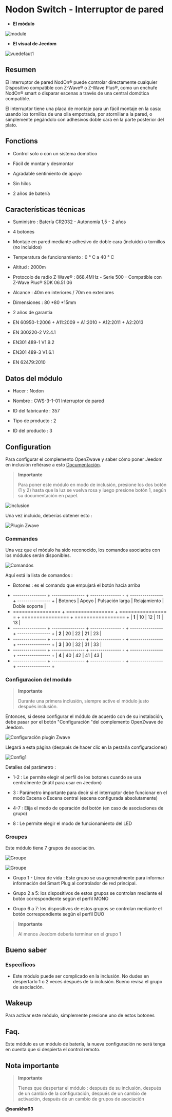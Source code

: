 Nodon Switch - Interruptor de pared
================================

-   **El módulo**

![module](images/nodon.wallswitch/module.jpg)

-   **El visual de Jeedom**

![vuedefaut1](images/nodon.wallswitch/vuedefaut1.jpg)

Resumen
------

El interruptor de pared NodOn® puede controlar directamente cualquier
Dispositivo compatible con Z-Wave® o Z-Wave Plus®, como un enchufe
NodOn® smart o disparar escenas a través de una central
domótica compatible.

El interruptor tiene una placa de montaje para un fácil montaje
en la casa: usando los tornillos de una olla empotrada, por
atornillar a la pared, o simplemente pegándolo con adhesivos
doble cara en la parte posterior del plato.

Fonctions
---------

-   Control solo o con un sistema domótico

-   Fácil de montar y desmontar

-   Agradable sentimiento de apoyo

-   Sin hilos

-   2 años de batería

Características técnicas
---------------------------

-   Suministro : Batería CR2032 - Autonomía 1,5 - 2 años

-   4 botones

-   Montaje en pared mediante adhesivo de doble cara (incluido) o tornillos (no incluidos)

-   Temperatura de funcionamiento : 0 ° C a 40 ° C

-   Altitud : 2000m

-   Protocolo de radio Z-Wave® : 868.4MHz - Serie 500 - Compatible con Z-Wave Plus® SDK 06.51.06

-   Alcance : 40m en interiores / 70m en exteriores

-   Dimensiones : 80 \*80 \*15mm

-   2 años de garantia

-   EN 60950-1:2006 + A11:2009 + A1:2010 + A12:2011 + A2:2013

-   EN 300220-2 V2.4.1

-   EN301 489-1 V1.9.2

-   EN301 489-3 V1.6.1

-   EN 62479:2010

Datos del módulo
-----------------

-   Hacer : Nodon

-   Nombre : CWS-3-1-01 Interruptor de pared

-   ID del fabricante : 357

-   Tipo de producto : 2

-   ID del producto : 3

Configuration
-------------

Para configurar el complemento OpenZwave y saber cómo poner Jeedom en
inclusión refiérase a esto
[Documentación](https://doc.jeedom.com/es_ES/plugins/automation%20protocol/openzwave/).

> **Importante**
>
> Para poner este módulo en modo de inclusión, presione los dos
> botón (1 y 2) hasta que la luz se vuelva rosa y luego presione
> botón 1, según su documentación en papel.

![inclusion](images/nodon.wallswitch/inclusion.jpg)

Una vez incluido, deberías obtener esto :

![Plugin Zwave](images/nodon.wallswitch/information.jpg)

### Commandes

Una vez que el módulo ha sido reconocido, los comandos asociados con los módulos serán
disponibles.

![Comandos](images/nodon.wallswitch/commandes.jpg)

Aquí está la lista de comandos :

-   Botones : es el comando que empujará el botón hacia arriba

+ ---------------- + ---------------- + --------------- - + ---------------- + ---------------- +
| Botones        | Apoyo          | Pulsación larga     | Relajamiento    | Doble soporte   |
+ ================ + ================ + ================ = + ================ + ================= +
| **1**          | 10             | 12             | 11             | 13             |
+ ---------------- + ---------------- + --------------- - + ---------------- + ---------------- +
| **2**          | 20             | 22             | 21             | 23             |
+ ---------------- + ---------------- + --------------- - + ---------------- + ---------------- +
| **3**          | 30             | 32             | 31             | 33             |
+ ---------------- + ---------------- + --------------- - + ---------------- + ---------------- +
| **4**          | 40             | 42             | 41             | 43             |
+ ---------------- + ---------------- + --------------- - + ---------------- + ---------------- +

### Configuracion del modulo

> **Importante**
>
> Durante una primera inclusión, siempre active el módulo justo después
> inclusión.

Entonces, si desea configurar el módulo de acuerdo con
de su instalación, debe pasar por el botón
"Configuración "del complemento OpenZwave de Jeedom.

![Configuración plugin Zwave](images/plugin/bouton_configuration.jpg)

Llegará a esta página (después de hacer clic en la pestaña
configuraciones)

![Config1](images/nodon.wallswitch/config1.jpg)

Detalles del parámetro :

-   1-2 : Le permite elegir el perfil de los botones cuando se usa centralmente (inútil para usar en Jeedom)

-   3 : Parámetro importante para decir si el interruptor debe funcionar en el modo Escena o Escena central (escena configurada absolutamente)

-   4-7 : Elija el modo de operación del botón (en caso de asociaciones de grupo)

-   8 : Le permite elegir el modo de funcionamiento del LED

### Groupes

Este módulo tiene 7 grupos de asociación.

![Groupe](images/nodon.wallswitch/groupe.jpg)

![Groupe](images/nodon.wallswitch/groupe2.jpg)

-   Grupo 1 - Línea de vida : Este grupo se usa generalmente para informar información del Smart Plug al controlador de red principal.

-   Grupo 2 a 5: los dispositivos de estos grupos se controlan mediante el botón correspondiente según el perfil MONO

-   Grupo 6 a 7: los dispositivos de estos grupos se controlan mediante el botón correspondiente según el perfil DUO

> **Importante**
>
> Al menos Jeedom debería terminar en el grupo 1

Bueno saber
------------

### Específicos

-   Este módulo puede ser complicado en la inclusión. No dudes en despertarlo 1 o 2 veces después de la inclusión. Bueno revisa el grupo de asociación.

Wakeup
------

Para activar este módulo, simplemente presione uno de estos botones

Faq.
------

Este módulo es un módulo de batería, la nueva configuración no será
tenga en cuenta que si despierta el control remoto.

Nota importante
---------------

> **Importante**
>
> Tienes que despertar el módulo : después de su inclusión, después de un cambio
> de la configuración, después de un cambio de activación, después de un
> cambio de grupos de asociación

**@sarakha63**
